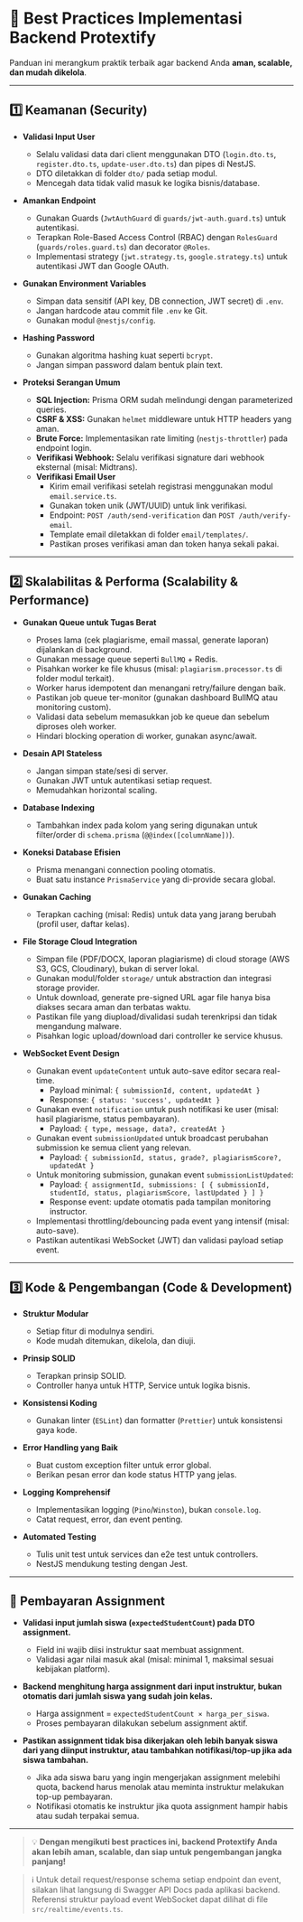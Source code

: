 # 🚀 Best Practices Implementasi Backend Protextify

Panduan ini merangkum praktik terbaik agar backend Anda **aman, scalable, dan mudah dikelola**.

---

## 1️⃣ Keamanan (Security)

- **Validasi Input User**
  - Selalu validasi data dari client menggunakan DTO (`login.dto.ts`, `register.dto.ts`, `update-user.dto.ts`) dan pipes di NestJS.
  - DTO diletakkan di folder `dto/` pada setiap modul.
  - Mencegah data tidak valid masuk ke logika bisnis/database.

- **Amankan Endpoint**
  - Gunakan Guards (`JwtAuthGuard` di `guards/jwt-auth.guard.ts`) untuk autentikasi.
  - Terapkan Role-Based Access Control (RBAC) dengan `RolesGuard` (`guards/roles.guard.ts`) dan decorator `@Roles`.
  - Implementasi strategy (`jwt.strategy.ts`, `google.strategy.ts`) untuk autentikasi JWT dan Google OAuth.

- **Gunakan Environment Variables**
  - Simpan data sensitif (API key, DB connection, JWT secret) di `.env`.
  - Jangan hardcode atau commit file `.env` ke Git.
  - Gunakan modul `@nestjs/config`.

- **Hashing Password**
  - Gunakan algoritma hashing kuat seperti `bcrypt`.
  - Jangan simpan password dalam bentuk plain text.

- **Proteksi Serangan Umum**
  - **SQL Injection:** Prisma ORM sudah melindungi dengan parameterized queries.
  - **CSRF & XSS:** Gunakan `helmet` middleware untuk HTTP headers yang aman.
  - **Brute Force:** Implementasikan rate limiting (`nestjs-throttler`) pada endpoint login.
  - **Verifikasi Webhook:** Selalu verifikasi signature dari webhook eksternal (misal: Midtrans).
  - **Verifikasi Email User**
    - Kirim email verifikasi setelah registrasi menggunakan modul `email.service.ts`.
    - Gunakan token unik (JWT/UUID) untuk link verifikasi.
    - Endpoint: `POST /auth/send-verification` dan `POST /auth/verify-email`.
    - Template email diletakkan di folder `email/templates/`.
    - Pastikan proses verifikasi aman dan token hanya sekali pakai.

---

## 2️⃣ Skalabilitas & Performa (Scalability & Performance)

- **Gunakan Queue untuk Tugas Berat**
  - Proses lama (cek plagiarisme, email massal, generate laporan) dijalankan di background.
  - Gunakan message queue seperti `BullMQ` + Redis.
  - Pisahkan worker ke file khusus (misal: `plagiarism.processor.ts` di folder modul terkait).
  - Worker harus idempotent dan menangani retry/failure dengan baik.
  - Pastikan job queue ter-monitor (gunakan dashboard BullMQ atau monitoring custom).
  - Validasi data sebelum memasukkan job ke queue dan sebelum diproses oleh worker.
  - Hindari blocking operation di worker, gunakan async/await.

- **Desain API Stateless**
  - Jangan simpan state/sesi di server.
  - Gunakan JWT untuk autentikasi setiap request.
  - Memudahkan horizontal scaling.

- **Database Indexing**
  - Tambahkan index pada kolom yang sering digunakan untuk filter/order di `schema.prisma` (`@@index([columnName])`).

- **Koneksi Database Efisien**
  - Prisma menangani connection pooling otomatis.
  - Buat satu instance `PrismaService` yang di-provide secara global.

- **Gunakan Caching**
  - Terapkan caching (misal: Redis) untuk data yang jarang berubah (profil user, daftar kelas).

- **File Storage Cloud Integration**
  - Simpan file (PDF/DOCX, laporan plagiarisme) di cloud storage (AWS S3, GCS, Cloudinary), bukan di server lokal.
  - Gunakan modul/folder `storage/` untuk abstraction dan integrasi storage provider.
  - Untuk download, generate pre-signed URL agar file hanya bisa diakses secara aman dan terbatas waktu.
  - Pastikan file yang diupload/divalidasi sudah terenkripsi dan tidak mengandung malware.
  - Pisahkan logic upload/download dari controller ke service khusus.

- **WebSocket Event Design**
  - Gunakan event `updateContent` untuk auto-save editor secara real-time.
    - Payload minimal: `{ submissionId, content, updatedAt }`
    - Response: `{ status: 'success', updatedAt }`
  - Gunakan event `notification` untuk push notifikasi ke user (misal: hasil plagiarisme, status pembayaran).
    - Payload: `{ type, message, data?, createdAt }`
  - Gunakan event `submissionUpdated` untuk broadcast perubahan submission ke semua client yang relevan.
    - Payload: `{ submissionId, status, grade?, plagiarismScore?, updatedAt }`
  - Untuk monitoring submission, gunakan event `submissionListUpdated`:
    - Payload: `{ assignmentId, submissions: [ { submissionId, studentId, status, plagiarismScore, lastUpdated } ] }`
    - Response event: update otomatis pada tampilan monitoring instructor.
  - Implementasi throttling/debouncing pada event yang intensif (misal: auto-save).
  - Pastikan autentikasi WebSocket (JWT) dan validasi payload setiap event.

---

## 3️⃣ Kode & Pengembangan (Code & Development)

- **Struktur Modular**
  - Setiap fitur di modulnya sendiri.
  - Kode mudah ditemukan, dikelola, dan diuji.

- **Prinsip SOLID**
  - Terapkan prinsip SOLID.
  - Controller hanya untuk HTTP, Service untuk logika bisnis.

- **Konsistensi Koding**
  - Gunakan linter (`ESLint`) dan formatter (`Prettier`) untuk konsistensi gaya kode.

- **Error Handling yang Baik**
  - Buat custom exception filter untuk error global.
  - Berikan pesan error dan kode status HTTP yang jelas.

- **Logging Komprehensif**
  - Implementasikan logging (`Pino`/`Winston`), bukan `console.log`.
  - Catat request, error, dan event penting.

- **Automated Testing**
  - Tulis unit test untuk services dan e2e test untuk controllers.
  - NestJS mendukung testing dengan Jest.

---

## 🔑 Pembayaran Assignment

- **Validasi input jumlah siswa (`expectedStudentCount`) pada DTO assignment.**
  - Field ini wajib diisi instruktur saat membuat assignment.
  - Validasi agar nilai masuk akal (misal: minimal 1, maksimal sesuai kebijakan platform).

- **Backend menghitung harga assignment dari input instruktur, bukan otomatis dari jumlah siswa yang sudah join kelas.**
  - Harga assignment = `expectedStudentCount × harga_per_siswa`.
  - Proses pembayaran dilakukan sebelum assignment aktif.

- **Pastikan assignment tidak bisa dikerjakan oleh lebih banyak siswa dari yang diinput instruktur, atau tambahkan notifikasi/top-up jika ada siswa tambahan.**
  - Jika ada siswa baru yang ingin mengerjakan assignment melebihi quota, backend harus menolak atau meminta instruktur melakukan top-up pembayaran.
  - Notifikasi otomatis ke instruktur jika quota assignment hampir habis atau sudah terpakai semua.

---

> 💡 **Dengan mengikuti best practices ini, backend Protextify Anda akan lebih aman, scalable, dan siap untuk pengembangan jangka panjang!**

> ℹ️ Untuk detail request/response schema setiap endpoint dan event, silakan lihat langsung di Swagger API Docs pada aplikasi backend.
> Referensi struktur payload event WebSocket dapat dilihat di file `src/realtime/events.ts`.
